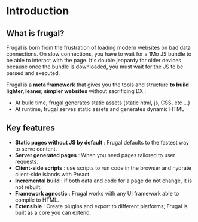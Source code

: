 # Introduction

## What is frugal?

Frugal is born from the frustration of loading modern websites on bad data connections. On slow connections, you have to wait for a 1Mo JS bundle to be able to interact with the page. It's double jeopardy for older devices because once the bundle is downloaded, you must wait for the JS to be parsed and executed.

Frugal is a **meta framework** that gives you the tools and structure **to build lighter, leaner, simpler websites** without sacrificing DX :

- At build time, frugal generates static assets (static html, js, CSS, etc ...)
- At runtime, frugal serves static assets and generates dynamic HTML

## Key features

- **Static pages without JS by default** : Frugal defaults to the fastest way to serve content.
- **Server generated pages** : When you need pages tailored to user requests.
- **Client-side scripts** : use scripts to run code in the browser and hydrate client-side islands with Preact.
- **Incremental build** : if both data and code for a page do not change, it is not rebuilt.
- **Framework agnostic** : Frugal works with any UI framework able to compile to HTML.
- **Extensible** : Create plugins and export to different platforms; Frugal is built as a core you can extend.
